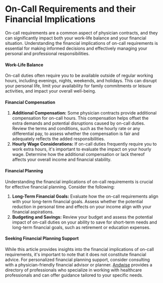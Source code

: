 # On-Call Requirements and their Financial Implications

On-call requirements are a common aspect of physician contracts, and they can significantly impact both your work-life balance and your financial situation. Understanding the financial implications of on-call requirements is essential for making informed decisions and effectively managing your personal and professional responsibilities.

#### Work-Life Balance

On-call duties often require you to be available outside of regular working hours, including evenings, nights, weekends, and holidays. This can disrupt your personal life, limit your availability for family commitments or leisure activities, and impact your overall well-being.

#### Financial Compensation

1. **Additional Compensation:** Some physician contracts provide additional compensation for on-call hours. This compensation helps offset the extra demands and potential disruptions caused by on-call duties. Review the terms and conditions, such as the hourly rate or any differential pay, to assess whether the compensation is fair and adequately reflects the added responsibilities.
2. **Hourly Wage Considerations:** If on-call duties frequently require you to work extra hours, it's important to evaluate the impact on your hourly wage. Determine how the additional compensation or lack thereof affects your overall income and financial stability.

#### Financial Planning

Understanding the financial implications of on-call requirements is crucial for effective financial planning. Consider the following:

1. **Long-Term Financial Goals:** Evaluate how the on-call requirements align with your long-term financial goals. Assess whether the potential reduction in personal time and effects on your income align with your financial aspirations.
2. **Budgeting and Savings:** Review your budget and assess the potential impact of on-call duties on your ability to save for short-term needs and long-term financial goals, such as retirement or education expenses.

#### Seeking Financial Planning Support

While this article provides insights into the financial implications of on-call requirements, it's important to note that it does not constitute financial advice. For personalized financial planning support, consider consulting with a physician-friendly financial advisor or planner. [Andwise](https://directory.joinandwise.com) provides a directory of professionals who specialize in working with healthcare professionals and can offer guidance tailored to your specific needs.
